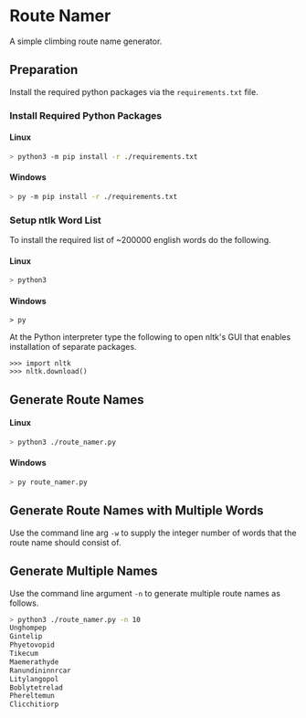 # Route Namer

A simple climbing route name generator.

## Preparation
Install the required python packages via the `requirements.txt` file.

### Install Required Python Packages

#### Linux
```sh
> python3 -m pip install -r ./requirements.txt
```

#### Windows
```sh
> py -m pip install -r ./requirements.txt
```

### Setup ntlk Word List
To install the required list of ~200000 english words do the following.

#### Linux
```sh
> python3
```

#### Windows
```
> py
```

At the Python interpreter type the following to open nltk's GUI that enables installation of
separate packages.

```
>>> import nltk
>>> nltk.download()
```

## Generate Route Names

#### Linux
```sh
> python3 ./route_namer.py
```

#### Windows
```sh
> py route_namer.py
```

## Generate Route Names with Multiple Words
Use the command line arg `-w` to supply the integer number of words that the route name should consist of.

## Generate Multiple Names
Use the command line argument `-n` to generate multiple route names as follows.
```sh
> python3 ./route_namer.py -n 10
Unghompep
Gintelip
Phyetovopid
Tikecum
Maemerathyde
Ranundininnrcar
Litylangopol
Boblytetrelad
Phereltemun
Clicchitiorp
```
